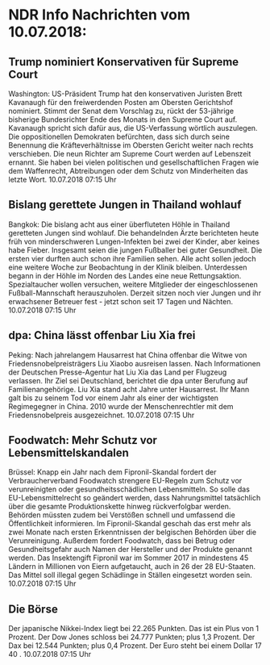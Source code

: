 # NDR Info Nachrichten vom 10.07.2018:


## Trump nominiert Konservativen für Supreme Court
Washington: US-Präsident Trump hat den konservativen Juristen Brett Kavanaugh für den freiwerdenden Posten am Obersten Gerichtshof nominiert. Stimmt der Senat dem Vorschlag zu, rückt der 53-jährige bisherige Bundesrichter Ende des Monats in den Supreme Court auf. Kavanaugh spricht sich dafür aus, die US-Verfassung wörtlich auszulegen. Die oppositionellen Demokraten befürchten, dass sich durch seine Benennung die Kräfteverhältnisse im Obersten Gericht weiter nach rechts verschieben. Die neun Richter am Supreme Court werden auf Lebenszeit ernannt. Sie haben bei vielen politischen und gesellschaftlichen Fragen wie dem Waffenrecht, Abtreibungen oder dem Schutz von Minderheiten das letzte Wort. 10.07.2018 07:15 Uhr 

## Bislang gerettete Jungen in Thailand wohlauf
Bangkok: Die bislang acht aus einer überfluteten Höhle in Thailand geretteten Jungen sind wohlauf. Die behandelnden Ärzte berichteten heute früh von minderschweren Lungen-Infekten bei zwei der Kinder, aber keines habe Fieber. Insgesamt seien die jungen Fußballer bei guter Gesundheit. Die ersten vier durften auch schon ihre Familien sehen. Alle acht sollen jedoch eine weitere Woche zur Beobachtung in der Klinik bleiben. Unterdessen begann in der Höhle im Norden des Landes eine neue Rettungsaktion. Spezialtaucher wollen versuchen, weitere Mitglieder der eingeschlossenen Fußball-Mannschaft herauszuholen. Derzeit sitzen noch vier Jungen und ihr erwachsener Betreuer fest - jetzt schon seit 17 Tagen und Nächten. 10.07.2018 07:15 Uhr 

## dpa: China lässt offenbar Liu Xia frei
Peking: Nach jahrelangem Hausarrest hat China offenbar die Witwe von Friedensnobelpreisträgers Liu Xiaobo ausreisen lassen. Nach Informationen der Deutschen Presse-Agentur hat Liu Xia das Land per Flugzeug verlassen. Ihr Ziel sei Deutschland, berichtet die dpa unter Berufung auf Familienangehörige. Liu Xia stand acht Jahre unter Hausarrest. Ihr Mann galt bis zu seinem Tod vor einem Jahr als einer der wichtigsten Regimegegner in China. 2010 wurde der Menschenrechtler mit dem Friedensnobelpreis ausgezeichnet. 10.07.2018 07:15 Uhr 

## Foodwatch: Mehr Schutz vor Lebensmittelskandalen
Brüssel: Knapp ein Jahr nach dem Fipronil-Skandal fordert der Verbraucherverband Foodwatch strengere EU-Regeln zum Schutz vor verunreinigten oder gesundheitsschädlichen Lebensmitteln. So solle das EU-Lebensmittelrecht so geändert werden, dass Nahrungsmittel tatsächlich über die gesamte Produktionskette hinweg rückverfolgbar werden. Behörden müssten zudem bei Verstößen schnell und umfassend die Öffentlichkeit informieren. Im Fipronil-Skandal geschah das erst mehr als zwei Monate nach ersten Erkenntnissen der belgischen Behörden über die Verunreinigung. Außerdem fordert Foodwatch, dass bei Betrug oder Gesundheitsgefahr auch Namen der Hersteller und der Produkte genannt werden. Das Insektengift Fipronil war im Sommer 2017 in mindestens 45 Ländern in Millionen von Eiern aufgetaucht, auch in 26 der 28 EU-Staaten. Das Mittel soll illegal gegen Schädlinge in Ställen eingesetzt worden sein. 10.07.2018 07:15 Uhr 

## Die Börse
Der japanische Nikkei-Index liegt bei  22.265  Punkten. Das ist ein Plus von  1  Prozent. Der Dow Jones schloss bei  24.777  Punkten; plus  1,3  Prozent. Der Dax bei  12.544  Punkten; plus  0,4  Prozent. Der Euro steht bei einem Dollar  17 40 . 10.07.2018 07:15 Uhr 

